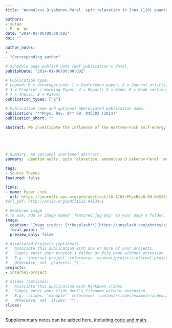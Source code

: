 ```yaml
---
title: "Anomalous D'yakonov-Perel' spin relaxation in InAs (110) quantum wells under strong magnetic FIeld: Role of Hartree-Fock self-energy"

authors:
- yutao
- M. W. Wu
date: "2014-01-06T00:00:00Z"
doi: ""

author_notes:
- 
- "Corresponding author"

# Schedule page publish date (NOT publication's date).
publishDate: "2014-01-06T00:00:00Z"

# Publication type.
# Legend: 0 = Uncategorized; 1 = Conference paper; 2 = Journal article;
# 3 = Preprint / Working Paper; 4 = Report; 5 = Book; 6 = Book section;
# 7 = Thesis; 8 = Patent
publication_types: ["2"]

# Publication name and optional abbreviated publication name.
publication: "**Phys. Rev. B** 89, 045303 (2014)"
publication_short: ""

abstract: We investigate the influence of the Hartree-Fock self-energy, acting as an effective magnetic field, on the anomalous Dyakonov-Perel spin relaxation in InAs (110) quantum wells when the magnetic field in the Voigt configuration is much stronger than the spin-orbit-coupled field. The transverse and longitudinal spin relaxations are discussed both analytically and numerically. For the transverse configuration, it is found that the spin relaxation is very sensitive to the Hartree-Fock effective magnetic field, which is very different from the conventional Dyakonov-Perel spin relaxation. Even an extremely small spin polarization (P=0.1%) can significantly influence the behavior of the spin relaxation. It is further revealed that this comes from the unique form of the effective inhomogeneous broadening, originated from the mutually perpendicular spin-orbit-coupled field and strong magnetic field. It is shown that this effective inhomogeneous broadening is very small and hence very sensitive to the Hartree-Fock field. Moreover, we further find that in the spin polarization dependence, the transverse spin relaxation time decreases with the increase of the spin polarization in the intermediate spin polarization regime, which is also very different from the conventional situation, where the spin relaxation is always suppressed by the Hartree-Fock field. It is revealed that this opposite trend comes from the additional spin relaxation channel induced by the HF field. For the longitudinal configuration, we find that the spin relaxation can be either suppressed or enhanced by the Hartree-Fock field if the spin polarization is parallel or antiparallel to the magnetic field.





# Summary. An optional shortened abstract.
summary:  Qauntum wells, spin relaxation, anomalous D'yakonov-Perel' mechanism, Hartree-Fock field.

tags:
- Source Themes
featured: false

links:
- name: Paper Link
  url: https://journals.aps.org/prb/abstract/10.1103/PhysRevB.89.045303
#url_pdf: http://arxiv.org/pdf/1512.04133v1

# Featured image
# To use, add an image named `featured.jpg/png` to your page's folder. 
image:
  caption: 'Image credit: [**Unsplash**](https://unsplash.com/photos/s9CC2SKySJM)'
  focal_point: ""
  preview_only: false

# Associated Projects (optional).
#   Associate this publication with one or more of your projects.
#   Simply enter your project's folder or file name without extension.
#   E.g. `internal-project` references `content/project/internal-project/index.md`.
#   Otherwise, set `projects: []`.
projects:
- internal-project

# Slides (optional).
#   Associate this publication with Markdown slides.
#   Simply enter your slide deck's filename without extension.
#   E.g. `slides: "example"` references `content/slides/example/index.md`.
#   Otherwise, set `slides: ""`.
slides:
---
```


Supplementary notes can be added here, including [code and math](https://sourcethemes.com/academic/docs/writing-markdown-latex/).

